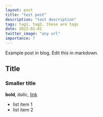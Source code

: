```yaml
---
layout: post
title: "test post"
description: "test description"
tags: tag1, tag2, these are tags
date: 2022-01-01
twitter_image: "any url"
importance: 7
---
```



Example post in blog. Edit this in markdown.

## Title
### Smaller title

**bold**, *italic*, [link](/somewhere)

- list item 1
- list item 2

